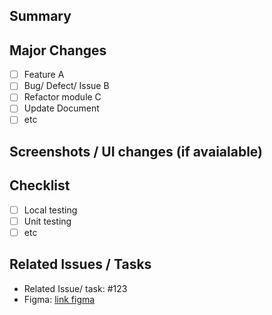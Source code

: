 ## Summary
<!-- Briefly describe the goal and reason for creating this PR -->

## Major Changes
<!-- Liệt kê các thay đổi chính -->
- [ ] Feature A
- [ ] Bug/ Defect/ Issue B
- [ ] Refactor module C
- [ ] Update Document
- [ ] etc

## Screenshots / UI changes (if avaialable)
<!-- New UI, Mockup or Demo UI -->

## Checklist
- [ ] Local testing
- [ ] Unit testing
- [ ] etc

## Related Issues / Tasks
<!-- Closes #123 or  link to task Jira/Notion -->
- Related Issue/ task: #123
- Figma: [link figma](https://...)